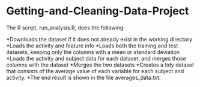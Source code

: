 # Getting-and-Cleaning-Data-Project

The R script, run_analysis.R, does the following:

*Downloads the dataset if it does not already exist in the working directory
*Loads the activity and feature info
*Loads both the training and test datasets, keeping only the columns with a mean or standard deviation
*Loads the activity and subject data for each dataset, and merges those columns with the dataset
*Merges the two datasets
*Creates a tidy dataset that consists of the average value of each variable for each subject and activity.
*The end result is shown in the file averages_data.txt.
